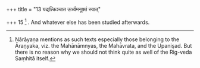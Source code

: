 +++
title = "13 यद्यत्किञ्चात ऊर्ध्वमनूक्तं स्यात्"

+++
15 [^4] . And whatever else has been studied afterwards.


[^4]:  Nārāyaṇa mentions as such texts especially those belonging to the Āraṇyaka, viz. the Mahānāmnyas, the Mahāvrata, and the Upaniṣad. But there is no reason why we should not think quite as well of the Rig-veda Saṃhitā itself.
